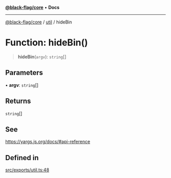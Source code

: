 [**@black-flag/core**](../../README.md) • **Docs**

***

[@black-flag/core](../../README.md) / [util](../README.md) / hideBin

# Function: hideBin()

> **hideBin**(`argv`): `string`[]

## Parameters

• **argv**: `string`[]

## Returns

`string`[]

## See

https://yargs.js.org/docs/#api-reference

## Defined in

[src/exports/util.ts:48](https://github.com/Xunnamius/black-flag/blob/20623d626b4c283cf81bd3e79356045673c5c3fb/src/exports/util.ts#L48)
